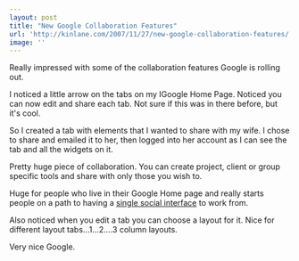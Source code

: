 ```yaml
---
layout: post
title: "New Google Collaboration Features"
url: 'http://kinlane.com/2007/11/27/new-google-collaboration-features/'
image: ''
---
```


Really impressed with some of the collaboration features Google is rolling out.

I noticed a little arrow on the tabs on my IGoogle Home Page. Noticed you can now edit and share each tab. Not sure if this was in there before, but it's cool.

So I created a tab with elements that I wanted to share with my wife. I chose to share and emailed it to her, then logged into her account as I can see the tab and all the widgets on it.

Pretty huge piece of collaboration. You can create project, client or group specific tools and share with only those you wish to.

Huge for people who live in their Google Home page and really starts people on a path to having a [single social interface][1] to work from.

Also noticed when you edit a tab you can choose a layout for it. Nice for different layout tabs...1...2....3 column layouts.

Very nice Google.

   [1]: http://kinlane.blogspot.com/2007/11/social-networks-email-and-more.html
